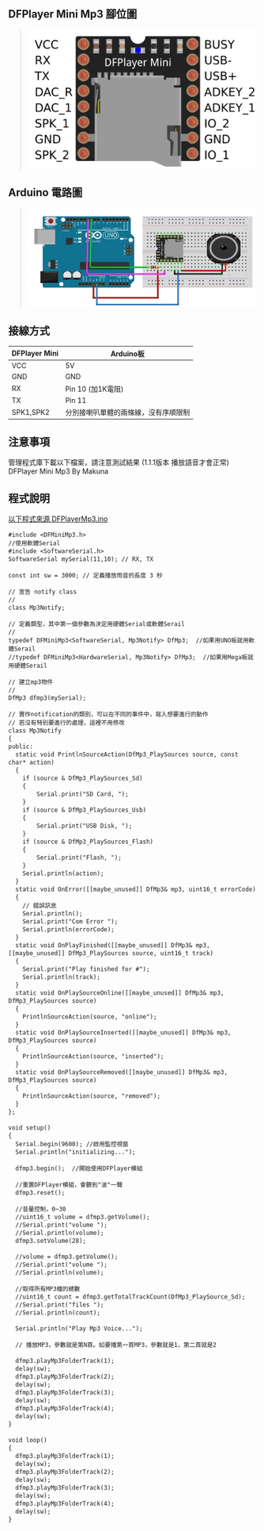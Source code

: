 
## DFPlayer Mini Mp3 腳位圖
>![](https://github.com/derricktsai0904/Arduino/blob/master/07.DFPlayer%20Mini%20Mp3/DFPlayerMiniMp3.jpg?raw=true)

## Arduino 電路圖
>![](https://github.com/derricktsai0904/Arduino/blob/master/07.DFPlayer%20Mini%20Mp3/Arduino%E6%9D%BF%E9%9B%BB%E8%B7%AF%E5%9C%96.jpg?raw=true)

## 接線方式

| DFPlayer Mini| Arduino板 |
| ------- | ----------- |
|VCC | 5V |
|GND | GND |
|RX | Pin 10 (加1K電阻) |
|TX | Pin 11 |
|SPK1,SPK2 | 分別接喇叭單體的兩條線，沒有序順限制|

## 注意事項
管理程式庫下載以下檔案，請注意測試結果 (1.1.1版本 播放語音才會正常)
<br>
DFPlayer Mini Mp3 By Makuna 
<br>

## 程式說明
[以下程式來源 DFPlayerMp3.ino ]:[[https://github.com/derricktsai0904/Arduino/blob/master/06.ESP32%E6%8E%A7%E5%88%B6/04.ESP32-CAM%2BUltrasonic/ESP32-CAM-Ultrasonic-Line_LED.ino](https://github.com/derricktsai0904/Arduino/blob/master/07.DFPlayer%20Mini%20Mp3/DFPlayerMP3.ino) "DFPlayerMp3.ino"
[以下程式來源 DFPlayerMp3.ino ]

``` arduino
#include <DFMiniMp3.h>  
//使用軟體Serial
#include <SoftwareSerial.h>  
SoftwareSerial mySerial(11,10); // RX, TX

const int sw = 3000; // 定義播放雨音的長度 3 秒

// 宣告 notify class
//
class Mp3Notify; 

// 定義類型，其中第一個參數為決定用硬體Serial或軟體Serail
//
typedef DFMiniMp3<SoftwareSerial, Mp3Notify> DfMp3;  //如果用UNO板就用軟體Serail
//typedef DFMiniMp3<HardwareSerial, Mp3Notify> DfMp3;  //如果用Mega板就用硬體Serail

// 建立mp3物件
//
DfMp3 dfmp3(mySerial);

// 實作notification的類別，可以在不同的事件中，寫入想要進行的動作
// 若沒有特別要進行的處理，這裡不用修改
class Mp3Notify
{
public:
  static void PrintlnSourceAction(DfMp3_PlaySources source, const char* action)
  {
    if (source & DfMp3_PlaySources_Sd) 
    {
        Serial.print("SD Card, ");
    }
    if (source & DfMp3_PlaySources_Usb) 
    {
        Serial.print("USB Disk, ");
    }
    if (source & DfMp3_PlaySources_Flash) 
    {
        Serial.print("Flash, ");
    }
    Serial.println(action);
  }
  static void OnError([[maybe_unused]] DfMp3& mp3, uint16_t errorCode)
  {
    // 錯誤訊息
    Serial.println();
    Serial.print("Com Error ");
    Serial.println(errorCode);
  }
  static void OnPlayFinished([[maybe_unused]] DfMp3& mp3, [[maybe_unused]] DfMp3_PlaySources source, uint16_t track)
  {
    Serial.print("Play finished for #");
    Serial.println(track);  
  }
  static void OnPlaySourceOnline([[maybe_unused]] DfMp3& mp3, DfMp3_PlaySources source)
  {
    PrintlnSourceAction(source, "online");
  }
  static void OnPlaySourceInserted([[maybe_unused]] DfMp3& mp3, DfMp3_PlaySources source)
  {
    PrintlnSourceAction(source, "inserted");
  }
  static void OnPlaySourceRemoved([[maybe_unused]] DfMp3& mp3, DfMp3_PlaySources source)
  {
    PrintlnSourceAction(source, "removed");
  }
};

void setup() 
{
  Serial.begin(9600); //啟用監控視窗
  Serial.println("initializing...");
  
  dfmp3.begin();  //開始使用DFPlayer模組

  //重置DFPlayer模組，會聽到"波"一聲
  dfmp3.reset();

  //音量控制，0~30
  //uint16_t volume = dfmp3.getVolume();
  //Serial.print("volume ");
  //Serial.println(volume);
  dfmp3.setVolume(28);
  
  //volume = dfmp3.getVolume();
  //Serial.print("volume ");
  //Serial.println(volume);
  
  //取得所有MP3檔的總數
  //uint16_t count = dfmp3.getTotalTrackCount(DfMp3_PlaySource_Sd);
  //Serial.print("files ");
  //Serial.println(count);

  Serial.println("Play Mp3 Voice...");

  // 播放MP3，參數就是第N首。如要播第一首MP3，參數就是1，第二首就是2

  dfmp3.playMp3FolderTrack(1);
  delay(sw);
  dfmp3.playMp3FolderTrack(2);
  delay(sw);
  dfmp3.playMp3FolderTrack(3);
  delay(sw);
  dfmp3.playMp3FolderTrack(4);
  delay(sw);  
}

void loop() 
{ 
  dfmp3.playMp3FolderTrack(1);
  delay(sw);
  dfmp3.playMp3FolderTrack(2);
  delay(sw);
  dfmp3.playMp3FolderTrack(3);
  delay(sw);
  dfmp3.playMp3FolderTrack(4);
  delay(sw);
}
```
